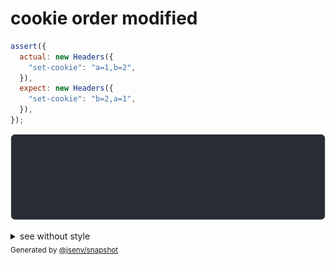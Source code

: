 # cookie order modified

```js
assert({
  actual: new Headers({
    "set-cookie": "a=1,b=2",
  }),
  expect: new Headers({
    "set-cookie": "b=2,a=1",
  }),
});
```

![img](throw.svg)

<details>
  <summary>see without style</summary>

```console
AssertionError: actual and expect are different

actual: Headers(
  "set-cookie" => "a=1,b=2"
)
expect: Headers(
  "set-cookie" => "b=2,a=1"
)
```

</details>


<sub>
  Generated by <a href="https://github.com/jsenv/core/tree/main/packages/independent/snapshot">@jsenv/snapshot</a>
</sub>